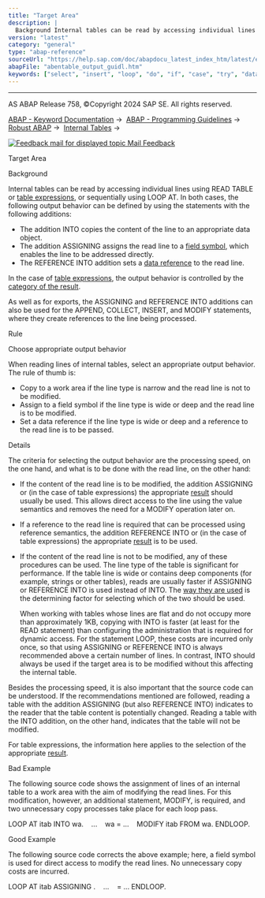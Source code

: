 ```yaml
---
title: "Target Area"
description: |
  Background Internal tables can be read by accessing individual lines using READ TABLE or table expressions(https://help.sap.com/doc/abapdocu_latest_index_htm/latest/en-US/abentable_expression_glosry.htm 'Glossary Entry'), or sequentially using LOOP AT. In both cases, the following output behavior
version: "latest"
category: "general"
type: "abap-reference"
sourceUrl: "https://help.sap.com/doc/abapdocu_latest_index_htm/latest/en-US/abentable_output_guidl.htm"
abapFile: "abentable_output_guidl.htm"
keywords: ["select", "insert", "loop", "do", "if", "case", "try", "data", "internal-table", "field-symbol", "abentable", "output", "guidl"]
---
```


* * *

AS ABAP Release 758, ©Copyright 2024 SAP SE. All rights reserved.

[ABAP - Keyword Documentation](https://help.sap.com/doc/abapdocu_latest_index_htm/latest/en-US/abenabap.htm) →  [ABAP - Programming Guidelines](https://help.sap.com/doc/abapdocu_latest_index_htm/latest/en-US/abenabap_pgl.htm) →  [Robust ABAP](https://help.sap.com/doc/abapdocu_latest_index_htm/latest/en-US/abenrobust_abap_gdl.htm) →  [Internal Tables](https://help.sap.com/doc/abapdocu_latest_index_htm/latest/en-US/abenitab_gdl.htm) → 

 [![](Mail.gif?object=Mail.gif "Feedback mail for displayed topic") Mail Feedback](mailto:f1_help@sap.com?subject=Feedback%20on%20ABAP%20Documentation&body=Document:%20Target%20Area%2C%20ABENTABLE_OUTPUT_GUIDL%2C%20758%0D%0A%0D%0AError:%0D%0A%0D%0A%0D%0A%0D%0ASuggestion%20for%20improvement:)

Target Area

Background   

Internal tables can be read by accessing individual lines using READ TABLE or [table expressions](https://help.sap.com/doc/abapdocu_latest_index_htm/latest/en-US/abentable_expression_glosry.htm "Glossary Entry"), or sequentially using LOOP AT. In both cases, the following output behavior can be defined by using the statements with the following additions:

-   The addition INTO copies the content of the line to an appropriate data object.
-   The addition ASSIGNING assigns the read line to a [field symbol](https://help.sap.com/doc/abapdocu_latest_index_htm/latest/en-US/abendyn_access_data_obj_guidl.htm "Guideline"), which enables the line to be addressed directly.
-   The REFERENCE INTO addition sets a [data reference](https://help.sap.com/doc/abapdocu_latest_index_htm/latest/en-US/abendyn_access_data_obj_guidl.htm "Guideline") to the read line.

In the case of [table expressions](https://help.sap.com/doc/abapdocu_latest_index_htm/latest/en-US/abentable_expressions.htm), the output behavior is controlled by the [category of the result](https://help.sap.com/doc/abapdocu_latest_index_htm/latest/en-US/abentable_exp_result.htm).

As well as for exports, the ASSIGNING and REFERENCE INTO additions can also be used for the APPEND, COLLECT, INSERT, and MODIFY statements, where they create references to the line being processed.

Rule   

Choose appropriate output behavior

When reading lines of internal tables, select an appropriate output behavior. The rule of thumb is:

-   Copy to a work area if the line type is narrow and the read line is not to be modified.
-   Assign to a field symbol if the line type is wide or deep and the read line is to be modified.
-   Set a data reference if the line type is wide or deep and a reference to the read line is to be passed.

Details   

The criteria for selecting the output behavior are the processing speed, on the one hand, and what is to be done with the read line, on the other hand:

-   If the content of the read line is to be modified, the addition ASSIGNING or (in the case of table expressions) the appropriate [result](https://help.sap.com/doc/abapdocu_latest_index_htm/latest/en-US/abentable_exp_result.htm) should usually be used. This allows direct access to the line using the value semantics and removes the need for a MODIFY operation later on.
-   If a reference to the read line is required that can be processed using reference semantics, the addition REFERENCE INTO or (in the case of table expressions) the appropriate [result](https://help.sap.com/doc/abapdocu_latest_index_htm/latest/en-US/abentable_exp_result.htm) is to be used.
-   If the content of the read line is not to be modified, any of these procedures can be used. The line type of the table is significant for performance. If the table line is wide or contains deep components (for example, strings or other tables), reads are usually faster if ASSIGNING or REFERENCE INTO is used instead of INTO. The [way they are used](https://help.sap.com/doc/abapdocu_latest_index_htm/latest/en-US/abendyn_access_data_obj_guidl.htm "Guideline") is the determining factor for selecting which of the two should be used.
    
    When working with tables whose lines are flat and do not occupy more than approximately 1KB, copying with INTO is faster (at least for the READ statement) than configuring the administration that is required for dynamic access. For the statement LOOP, these costs are incurred only once, so that using ASSIGNING or REFERENCE INTO is always recommended above a certain number of lines. In contrast, INTO should always be used if the target area is to be modified without this affecting the internal table.
    

Besides the processing speed, it is also important that the source code can be understood. If the recommendations mentioned are followed, reading a table with the addition ASSIGNING (but also REFERENCE INTO) indicates to the reader that the table content is potentially changed. Reading a table with the INTO addition, on the other hand, indicates that the table will not be modified.

For table expressions, the information here applies to the selection of the appropriate [result](https://help.sap.com/doc/abapdocu_latest_index_htm/latest/en-US/abentable_exp_result.htm).

Bad Example

The following source code shows the assignment of lines of an internal table to a work area with the aim of modifying the read lines. For this modification, however, an additional statement, MODIFY, is required, and two unnecessary copy processes take place for each loop pass.

LOOP AT itab INTO wa.
   ...
   wa = ...
   MODIFY itab FROM wa.
ENDLOOP.

Good Example

The following source code corrects the above example; here, a field symbol is used for direct access to modify the read lines. No unnecessary copy costs are incurred.

LOOP AT itab ASSIGNING <fs>.
   ...
   <fs> = ...
ENDLOOP.